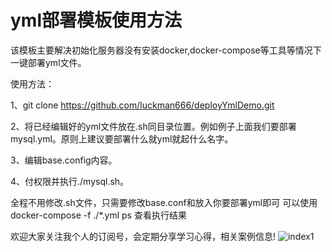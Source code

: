 # yml部署模板使用方法

该模板主要解决初始化服务器没有安装docker,docker-compose等工具等情况下一键部署yml文件。

使用方法：

1、git clone https://github.com/luckman666/deployYmlDemo.git

2、将已经编辑好的yml文件放在.sh同目录位置。例如例子上面我们要部署mysql.yml。原则上建议要部署什么就yml就起什么名字。

3、编辑base.config内容。

4、付权限并执行./mysql.sh。

全程不用修改.sh文件，只需要修改base.conf和放入你要部署yml即可
可以使用docker-compose -f ./*.yml ps 查看执行结果

欢迎大家关注我个人的订阅号，会定期分享学习心得，相关案例信息!
![index1](https://github.com/luckman666/devops_kkit/blob/master/gzh.jpg)

